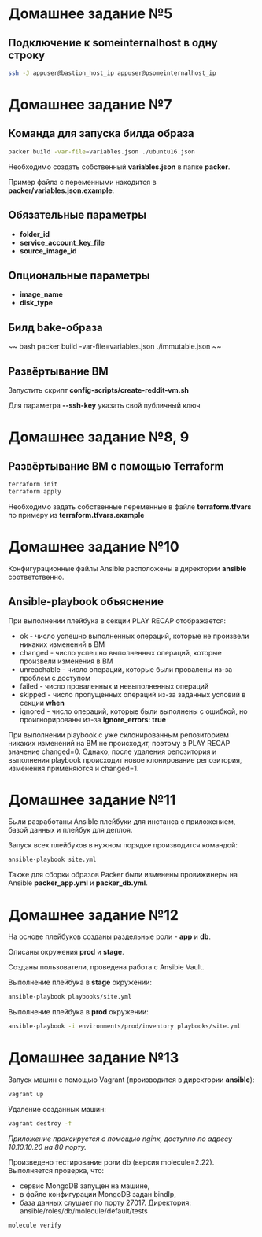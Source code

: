 # Домашнее задание №5
## Подключение к someinternalhost в одну строку
~~~ bash
ssh -J appuser@bastion_host_ip appuser@psomeinternalhost_ip
~~~

# Домашнее задание №7
## Команда для запуска билда образа
~~~ bash
packer build -var-file=variables.json ./ubuntu16.json
~~~

Необходимо создать собственный **variables.json** в папке **packer**.

Пример файла с переменными находится в **packer/variables.json.example**.

## Обязательные параметры
* **folder_id**
* **service_account_key_file**
* **source_image_id**

## Опциональные параметры
* **image_name**
* **disk_type**

## Билд bake-образа
~~ bash
packer build -var-file=variables.json ./immutable.json
~~

## Развёртывание ВМ
Запустить скрипт **config-scripts/create-reddit-vm.sh**

Для параметра **--ssh-key** указать свой публичный ключ

# Домашнее задание №8, 9
## Развёртывание ВМ с помощью Terraform
~~~ bash
terraform init
terraform apply
~~~

Необходимо задать собственные переменные в файле **terraform.tfvars** по примеру из **terraform.tfvars.example**


# Домашнее задание №10

Конфигурационные файлы Ansible расположены в директории **ansible** соответственно.

## Ansible-playbook объяснение
При выполнении плейбука в секции PLAY RECAP отображается:
* ok - число успешно выполненных операций, которые не произвели никаких изменений в ВМ
* changed - число успешно выполненных операций, которые произвели изменения в ВМ
* unreachable - число операций, которые были провалены из-за проблем с доступом
* failed - число проваленных и невыполненных операций
* skipped - число пропущенных операций из-за заданных условий в секции **when**
* ignored - число операций, которые были выполнены с ошибкой, но проигнорированы из-за **ignore_errors: true**

При выполнении playbook с уже склонированным репозиторием никаких изменений на ВМ не происходит, поэтому в PLAY RECAP значение changed=0. Однако, после удаления репозитория и выполнения playbook происходит новое клонирование репозитория, изменения применяются и changed=1.

# Домашнее задание №11

Были разработаны Ansible плейбуки для инстанса с приложением, базой данных и плейбук для деплоя.

Запуск всех плейбуков в нужном порядке производится командой:
~~~ bash
ansible-playbook site.yml
~~~

Также для сборки образов Packer были изменены провижинеры на Ansible **packer_app.yml** и **packer_db.yml**.

# Домашнее задание №12

На основе плейбуков созданы раздельные роли - **app** и **db**.

Описаны окружения **prod** и **stage**.

Созданы пользователи, проведена работа с Ansible Vault.

Выполнение плейбука в **stage** окружении:
~~~ bash
ansible-playbook playbooks/site.yml
~~~
Выполнение плейбука в **prod** окружении:
~~~ bash
ansible-playbook -i environments/prod/inventory playbooks/site.yml
~~~

# Домашнее задание №13

Запуск машин с помощью Vagrant (производится в директории **ansible**):
~~~ bash
vagrant up
~~~
Удаление созданных машин:
~~~ bash
vagrant destroy -f
~~~

*Приложение проксируется с помощью nginx, доступно по адресу 10.10.10.20 на 80 порту.*

Произведено тестирование роли db (версия molecule=2.22). Выполняется проверка, что:
* сервис MongoDB запущен на машине,
* в файле конфигурации MongoDB задан bindIp,
* база данных слушает по порту 27017.
Директория: 
ansible/roles/db/molecule/default/tests

~~~ bash
molecule verify
~~~
